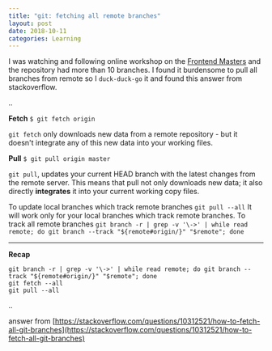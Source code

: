 ```yaml
---
title: "git: fetching all remote branches"
layout: post
date: 2018-10-11
categories: Learning
---
```


I was watching and following online workshop on the [Frontend Masters](https://frontendmasters.com) and the repository had more than 10 branches. I found it burdensome to pull all branches from remote so I `duck-duck-go` it and found this answer from stackoverflow.

..

**Fetch**
`$ git fetch origin`

`git fetch` only downloads new data from a remote repository - but it doesn't integrate any of this new data into your working files.


**Pull**
`$ git pull origin master`

`git pull`, updates your current HEAD branch with the latest changes from the remote server. This means that pull not only downloads new data; it also directly **integrates** it into your current working copy files.




To update local branches which track remote branches
 `git pull --all`
It will work only for your local branches which track remote branches.
To track all remote branches
`git branch -r | grep -v '\->' | while read remote; do git branch --track "${remote#origin/}" "$remote"; done`


---

**Recap**

```
git branch -r | grep -v '\->' | while read remote; do git branch --track "${remote#origin/}" "$remote"; done
git fetch --all
git pull --all
```


..


answer from [https://stackoverflow.com/questions/10312521/how-to-fetch-all-git-branches](https://stackoverflow.com/questions/10312521/how-to-fetch-all-git-branches)
